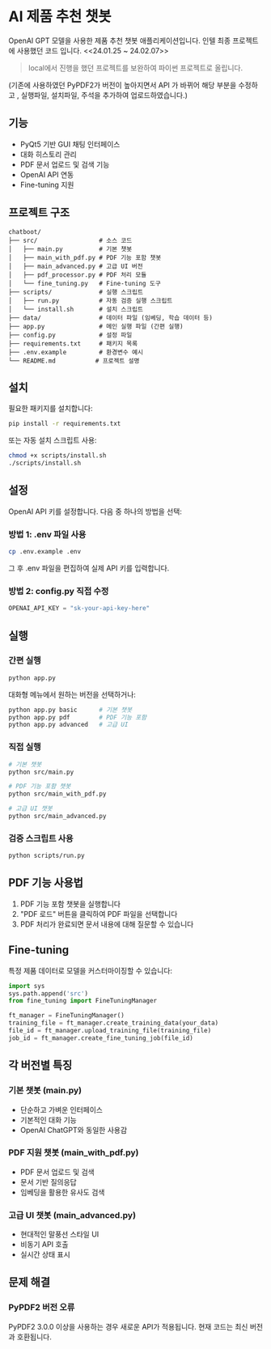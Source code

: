 # AI 제품 추천 챗봇

OpenAI GPT 모델을 사용한 제품 추천 챗봇 애플리케이션입니다.
인텔 최종 프로젝트에 사용했던 코드 입니다. 
<<24.01.25 ~ 24.02.07>>

> local에서 진행을 했던 프로젝트를 보완하여 파이썬 프로젝트로 올립니다.

(기존에 사용하였던 PyPDF2가 버전이 높아지면서 API 가 바뀌어 해당 부분을 수정하고 , 실행파일, 설치파일, 주석을 추가하여 업로드하였습니다.)

## 기능

- PyQt5 기반 GUI 채팅 인터페이스
- 대화 히스토리 관리
- PDF 문서 업로드 및 검색 기능
- OpenAI API 연동
- Fine-tuning 지원

## 프로젝트 구조

```
chatboot/
├── src/                 # 소스 코드
│   ├── main.py          # 기본 챗봇
│   ├── main_with_pdf.py # PDF 기능 포함 챗봇
│   ├── main_advanced.py # 고급 UI 버전
│   ├── pdf_processor.py # PDF 처리 모듈
│   └── fine_tuning.py   # Fine-tuning 도구
├── scripts/             # 실행 스크립트
│   ├── run.py           # 자동 검증 실행 스크립트
│   └── install.sh       # 설치 스크립트
├── data/                # 데이터 파일 (임베딩, 학습 데이터 등)
├── app.py               # 메인 실행 파일 (간편 실행)
├── config.py            # 설정 파일
├── requirements.txt     # 패키지 목록
├── .env.example         # 환경변수 예시
└── README.md           # 프로젝트 설명
```

## 설치

필요한 패키지를 설치합니다:

```bash
pip install -r requirements.txt
```

또는 자동 설치 스크립트 사용:

```bash
chmod +x scripts/install.sh
./scripts/install.sh
```

## 설정

OpenAI API 키를 설정합니다. 다음 중 하나의 방법을 선택:

### 방법 1: .env 파일 사용
```bash
cp .env.example .env
```
그 후 .env 파일을 편집하여 실제 API 키를 입력합니다.

### 방법 2: config.py 직접 수정
```python
OPENAI_API_KEY = "sk-your-api-key-here"
```

## 실행

### 간편 실행 
```bash
python app.py
```

대화형 메뉴에서 원하는 버전을 선택하거나:

```bash
python app.py basic      # 기본 챗봇
python app.py pdf        # PDF 기능 포함
python app.py advanced   # 고급 UI
```

### 직접 실행
```bash
# 기본 챗봇
python src/main.py

# PDF 기능 포함 챗봇
python src/main_with_pdf.py

# 고급 UI 챗봇
python src/main_advanced.py
```

### 검증 스크립트 사용
```bash
python scripts/run.py
```

## PDF 기능 사용법

1. PDF 기능 포함 챗봇을 실행합니다
2. "PDF 로드" 버튼을 클릭하여 PDF 파일을 선택합니다
3. PDF 처리가 완료되면 문서 내용에 대해 질문할 수 있습니다

## Fine-tuning

특정 제품 데이터로 모델을 커스터마이징할 수 있습니다:

```python
import sys
sys.path.append('src')
from fine_tuning import FineTuningManager

ft_manager = FineTuningManager()
training_file = ft_manager.create_training_data(your_data)
file_id = ft_manager.upload_training_file(training_file)
job_id = ft_manager.create_fine_tuning_job(file_id)
```

## 각 버전별 특징

### 기본 챗봇 (main.py)
- 단순하고 가벼운 인터페이스
- 기본적인 대화 기능
- OpenAI ChatGPT와 동일한 사용감

### PDF 지원 챗봇 (main_with_pdf.py)
- PDF 문서 업로드 및 검색
- 문서 기반 질의응답
- 임베딩을 활용한 유사도 검색

### 고급 UI 챗봇 (main_advanced.py)
- 현대적인 말풍선 스타일 UI
- 비동기 API 호출
- 실시간 상태 표시

## 문제 해결

### PyPDF2 버전 오류
PyPDF2 3.0.0 이상을 사용하는 경우 새로운 API가 적용됩니다. 
현재 코드는 최신 버전과 호환됩니다.

